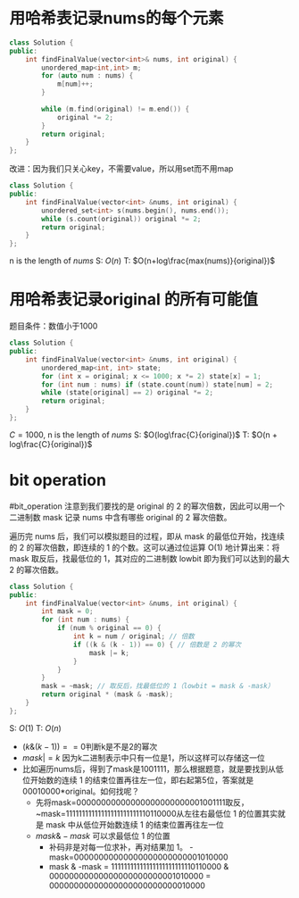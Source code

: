 # 用哈希表记录nums的每个元素
```cpp
class Solution {
public:
    int findFinalValue(vector<int>& nums, int original) {
        unordered_map<int,int> m;
        for (auto num : nums) {
            m[num]++;
        }
        
        while (m.find(original) != m.end()) {
            original *= 2;
        }
        return original;
    }
};
```
改进：因为我们只关心key，不需要value，所以用set而不用map
```cpp
class Solution {
public:
    int findFinalValue(vector<int> &nums, int original) {
        unordered_set<int> s(nums.begin(), nums.end());
        while (s.count(original)) original *= 2;
        return original;
    }
};
```
n is the length of *nums*
S: $O(n)$
T: $O(n+log\frac{max(nums)}{original})$

# 用哈希表记录original 的所有可能值
题目条件：数值小于1000
```cpp
class Solution {
public:
    int findFinalValue(vector<int> &nums, int original) {
        unordered_map<int, int> state;
        for (int x = original; x <= 1000; x *= 2) state[x] = 1;
        for (int num : nums) if (state.count(num)) state[num] = 2;
        while (state[original] == 2) original *= 2;
        return original;
    }
};
```
$C=1000$, n is the length of *nums*
S: $O(log\frac{C}{original})$ 
T: $O(n + log\frac{C}{original})$

# bit operation
#bit_operation 
注意到我们要找的是 original 的 2 的幂次倍数，因此可以用一个二进制数 mask 记录 nums 中含有哪些 original 的 2 幂次倍数。

遍历完 nums 后，我们可以模拟题目的过程，即从 mask 的最低位开始，找连续的 2 的幂次倍数，即连续的 1 的个数。这可以通过位运算 O(1) 地计算出来：将 mask 取反后，找最低位的 1，其对应的二进制数 lowbit 即为我们可以达到的最大 2 的幂次倍数。

```cpp
class Solution {
public:
    int findFinalValue(vector<int> &nums, int original) {
        int mask = 0;
        for (int num : nums) {
            if (num % original == 0) {
                int k = num / original; // 倍数
                if ((k & (k - 1)) == 0) { // 倍数是 2 的幂次
                    mask |= k;
                }
            }
        }
        mask = ~mask; // 取反后，找最低位的 1（lowbit = mask & -mask）
        return original * (mask & -mask);
    }
};
```
S: $O(1)$
T: $O(n)$

- $(k \& (k - 1)) == 0$判断k是不是2的幂次
- $mask |= k$ 因为k二进制表示中只有一位是1，所以这样可以存储这一位
- 比如遍历nums后，得到了mask是1001111，那么根据题意，就是要找到从低位开始数的连续 1 的结束位置再往左一位，即右起第5位，答案就是00010000\*original。如何找呢？
	- 先将mask=00000000000000000000000001001111取反，~mask=11111111111111111111111110110000从左往右最低位 1 的位置其实就是 mask 中从低位开始数连续 1 的结束位置再往左一位
	- $mask \& -mask$ 可以求最低位 1 的位置
		- 补码非是对每一位求补，再对结果加 1。 -mask=00000000000000000000000001010000
		- mask & -mask = 11111111111111111111111110110000 & 		       			    00000000000000000000000001010000 = 00000000000000000000000000010000